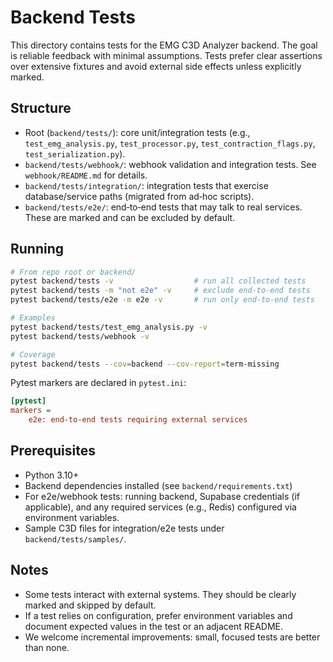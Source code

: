 # Backend Tests

This directory contains tests for the EMG C3D Analyzer backend. The goal is reliable feedback with minimal assumptions. Tests prefer clear assertions over extensive fixtures and avoid external side effects unless explicitly marked.

## Structure

- Root (`backend/tests/`): core unit/integration tests (e.g., `test_emg_analysis.py`, `test_processor.py`, `test_contraction_flags.py`, `test_serialization.py`).
- `backend/tests/webhook/`: webhook validation and integration tests. See `webhook/README.md` for details.
- `backend/tests/integration/`: integration tests that exercise database/service paths (migrated from ad‑hoc scripts).
- `backend/tests/e2e/`: end‑to‑end tests that may talk to real services. These are marked and can be excluded by default.

## Running

```bash
# From repo root or backend/
pytest backend/tests -v                  # run all collected tests
pytest backend/tests -m "not e2e" -v     # exclude end‑to‑end tests
pytest backend/tests/e2e -m e2e -v       # run only end‑to‑end tests

# Examples
pytest backend/tests/test_emg_analysis.py -v
pytest backend/tests/webhook -v

# Coverage
pytest backend/tests --cov=backend --cov-report=term-missing
```

Pytest markers are declared in `pytest.ini`:

```ini
[pytest]
markers =
    e2e: end-to-end tests requiring external services
```

## Prerequisites

- Python 3.10+
- Backend dependencies installed (see `backend/requirements.txt`)
- For e2e/webhook tests: running backend, Supabase credentials (if applicable), and any required services (e.g., Redis) configured via environment variables.
- Sample C3D files for integration/e2e tests under `backend/tests/samples/`.

## Notes

- Some tests interact with external systems. They should be clearly marked and skipped by default.
- If a test relies on configuration, prefer environment variables and document expected values in the test or an adjacent README.
- We welcome incremental improvements: small, focused tests are better than none.